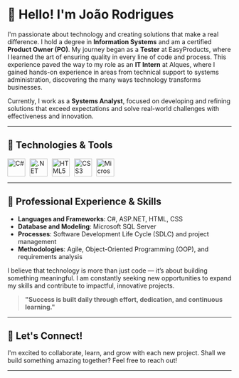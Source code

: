 # 👋 Hello! I'm João Rodrigues

I'm passionate about technology and creating solutions that make a real difference. I hold a degree in **Information Systems** and am a certified **Product Owner (PO)**. My journey began as a **Tester** at EasyProducts, where I learned the art of ensuring quality in every line of code and process. This experience paved the way to my role as an **IT Intern** at Alques, where I gained hands-on experience in areas from technical support to systems administration, discovering the many ways technology transforms businesses.

Currently, I work as a **Systems Analyst**, focused on developing and refining solutions that exceed expectations and solve real-world challenges with effectiveness and innovation.

---

## 🔧 Technologies & Tools

<div style="display: flex; gap: 10px;">
    <img src="https://cdn.jsdelivr.net/gh/devicons/devicon/icons/csharp/csharp-original.svg" title="C#" width="40" height="40" />
    <img src="https://cdn.jsdelivr.net/gh/devicons/devicon@latest/icons/dotnetcore/dotnetcore-original.svg" title=".NET" width="40" height="40" />
    <img src="https://cdn.jsdelivr.net/gh/devicons/devicon/icons/html5/html5-original.svg" title="HTML5" width="40" height="40" />
    <img src="https://cdn.jsdelivr.net/gh/devicons/devicon/icons/css3/css3-original.svg" title="CSS3" width="40" height="40" />
    <img src="https://cdn.jsdelivr.net/gh/devicons/devicon/icons/microsoftsqlserver/microsoftsqlserver-plain.svg" title="Microsoft SQL Server" width="40" height="40" />
</div>

---

## 💼 Professional Experience & Skills

- **Languages and Frameworks**: C#, ASP.NET, HTML, CSS
- **Database and Modeling**: Microsoft SQL Server
- **Processes**: Software Development Life Cycle (SDLC) and project management
- **Methodologies**: Agile, Object-Oriented Programming (OOP), and requirements analysis

I believe that technology is more than just code — it’s about building something meaningful. I am constantly seeking new opportunities to expand my skills and contribute to impactful, innovative projects.

> **"Success is built daily through effort, dedication, and continuous learning."**

---

## 🚀 Let's Connect!

I'm excited to collaborate, learn, and grow with each new project. Shall we build something amazing together? Feel free to reach out!

---


